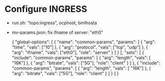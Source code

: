 # Configure INGRESS
 - run.sh: "topo:ingress", ocphost, bmlhosta
 - mv-params.json: fix ifname of server: "eth0"

	{
	  "global-options": [
	    {
	      "name": "common-params",
	      "params": [
	        { "arg": "time", "vals": ["10"] },
	        { "arg": "protocol", "vals": ["tcp", "udp"] },
	        { "arg": "ifname", "vals": ["eth0"], "role": "server" } 
	      ]
	    }
	  ],
	  "sets": [
	    {
	      "include": "common-params",
	      "params": [
	        { "arg": "length", "vals": [ "16K"] },
	        { "arg": "bitrate", "vals": ["5G"], "role": "client" }
	      ]
	    },
	    {
	      "include": "common-params",
	      "params": [
	        { "arg": "length", "vals": [ "16K"] },
	        { "arg": "bitrate", "vals": ["5G"], "role": "client" }
	      ]
	    }
	  ]
	}
